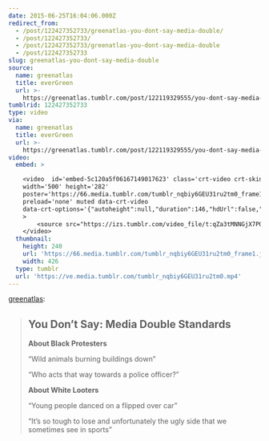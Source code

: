 ```yaml
---
date: 2015-06-25T16:04:06.000Z
redirect_from:
  - /post/122427352733/greenatlas-you-dont-say-media-double/
  - /post/122427352733/
  - /post/122427352733/greenatlas-you-dont-say-media-double
  - /post/122427352733
slug: greenatlas-you-dont-say-media-double
source:
  name: greenatlas
  title: everGreen
  url: >-
    https://greenatlas.tumblr.com/post/122119329555/you-dont-say-media-double-standards-about-black
tumblrid: 122427352733
type: video
via:
  name: greenatlas
  title: everGreen
  url: >-
    https://greenatlas.tumblr.com/post/122119329555/you-dont-say-media-double-standards-about-black
video:
  embed: >

    <video  id='embed-5c120a5f06167149017623' class='crt-video crt-skin-default'
    width='500' height='282'
    poster='https://66.media.tumblr.com/tumblr_nqbiy6GEU31ru2tm0_frame1.jpg'
    preload='none' muted data-crt-video
    data-crt-options='{"autoheight":null,"duration":146,"hdUrl":false,"filmstrip":{"url":"https://33.media.tumblr.com/previews/tumblr_nqbiy6GEU31ru2tm0_filmstrip.jpg","width":"200","height":"112"}}'
    >
        <source src="https://izs.tumblr.com/video_file/t:qZa3tMNNGjX7PQ45aXJ-jw/122427352733/tumblr_nqbiy6GEU31ru2tm0" type="video/mp4">
    </video>
  thumbnail:
    height: 240
    url: 'https://66.media.tumblr.com/tumblr_nqbiy6GEU31ru2tm0_frame1.jpg'
    width: 426
  type: tumblr
  url: 'https://ve.media.tumblr.com/tumblr_nqbiy6GEU31ru2tm0.mp4'
---
```

<p><a href="http://greenatlas.tumblr.com/post/122119329555/you-dont-say-media-double-standards-about-black" class="tumblr_blog">greenatlas</a>:</p>

<blockquote><h2><b>You Don’t Say: Media Double Standards</b></h2><p><b>About Black Protesters</b><br/></p><p>“Wild animals burning buildings down”</p><p>“Who acts that way towards a police officer?”</p><p><b>About White Looters</b><br/></p><p>“Young people danced on a flipped over car”</p><p>“It’s so tough to lose and unfortunately the ugly side that we sometimes see in sports”<br/></p></blockquote>
